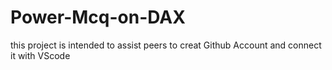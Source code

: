 # Power-Mcq-on-DAX
this project is intended to assist peers to creat Github Account and connect it with VScode
